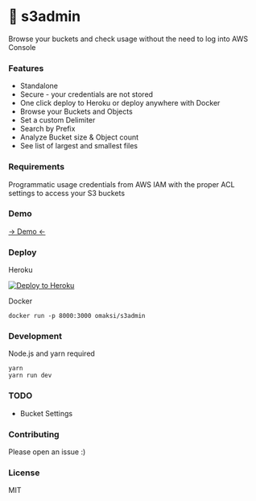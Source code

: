 # 🤖 s3admin

Browse your buckets and check usage without the need to log into AWS Console

### Features

- Standalone
- Secure - your credentials are not stored
- One click deploy to Heroku or deploy anywhere with Docker
- Browse your Buckets and Objects
- Set a custom Delimiter
- Search by Prefix
- Analyze Bucket size & Object count
- See list of largest and smallest files

### Requirements

Programmatic usage credentials from AWS IAM with the proper ACL settings to access your S3 buckets

### Demo

<a href="https://s3admin-demo.herokuapp.com/" target="_blank">-> Demo <-</a>

### Deploy

Heroku

<a href="https://www.heroku.com/deploy/?template=https://github.com/omaksi/s3admin"><img src="https://www.herokucdn.com/deploy/button.svg" alt="Deploy to Heroku"></a>

Docker

    docker run -p 8000:3000 omaksi/s3admin

### Development

Node.js and yarn required

    yarn
    yarn run dev

### TODO

- Bucket Settings

### Contributing

Please open an issue :)

### License

MIT
